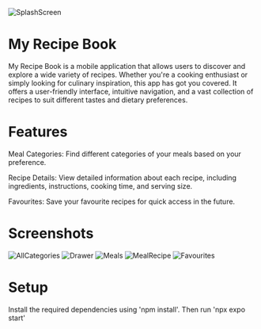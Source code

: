 ![SplashScreen](https://github.com/IanKaire/MyRecipeBook/assets/114652346/1dead35f-02b5-4726-8af9-76348a65bddc)

# My Recipe Book
My Recipe Book is a mobile application that allows users to discover and explore a wide variety of recipes. Whether you're a cooking enthusiast or simply looking for culinary inspiration, this app has got you covered. It offers a user-friendly interface, intuitive navigation, and a vast collection of recipes to suit different tastes and dietary preferences.
# Features
Meal Categories: Find different categories of your meals based on your preference.

Recipe Details: View detailed information about each recipe, including ingredients, instructions, cooking time, and serving size.

Favourites: Save your favourite recipes for quick access in the future.

# Screenshots
![AllCategories](https://github.com/IanKaire/MyRecipeBook/assets/114652346/328bd0d1-26be-4228-add8-19430dc38d4b)
![Drawer](https://github.com/IanKaire/MyRecipeBook/assets/114652346/dd6826e2-a6c1-4dc6-a273-8cdad7c934be)
![Meals](https://github.com/IanKaire/MyRecipeBook/assets/114652346/34ef20b0-e49e-4455-befc-6859819f00b8)
![MealRecipe](https://github.com/IanKaire/MyRecipeBook/assets/114652346/b32541d9-23ac-473c-9492-c3ee4e4da399)
![Favourites](https://github.com/IanKaire/MyRecipeBook/assets/114652346/75816d1d-e6f0-47d4-b9cd-424285c9cf05)

# Setup
Install the required dependencies using 'npm install'. Then run 'npx expo start'
